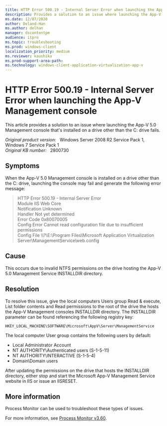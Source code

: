 ```yaml
---
title: HTTP Error 500.19 - Internal Server Error when launching the App-V Management Console
description: Provides a solution to an issue where launching the App-V 5.0 Management console that's installed on a drive other than the C drive fails.
ms.date: 12/07/2020
author: Deland-Han
ms.author: delhan
manager: dscontentpm
audience: itpro
ms.topic: troubleshooting
ms.prod: windows-client
localization_priority: medium
ms.reviewer: kaushika
ms.prod-support-area-path:
ms.technology: windows-client-application-virtualization-app-v
---
```

# HTTP Error 500.19 - Internal Server Error when launching the App-V Management console

This article provides a solution to an issue where launching the App-V 5.0 Management console that's installed on a drive other than the C: drive fails.

_Original product version:_ &nbsp; Windows Server 2008 R2 Service Pack 1, Windows 7 Service Pack 1  
_Original KB number:_ &nbsp; 2800730

## Symptoms

When the App-V 5.0 Management console is installed on a drive other than the C: drive, launching the console may fail and generate the following error message:

> HTTP Error 500.19 - Internal Server Error  
Module IIS Web Core  
Notification Unknown  
Handler Not yet determined  
Error Code 0x80070005  
Config Error Cannot read configuration file due to insufficient permissions  
Config File \\\\?\\E:\\Program Files\\Microsoft Application Virtualization Server\\ManagementService\\web.config

## Cause

This occurs due to invalid NTFS permissions on the drive hosting the App-V 5.0 Management Service INSTALLDIR directory.

## Resolution

To resolve this issue, give the local computers Users group Read & execute, List folder contents and Read permissions to the root of the drive the hosts the App-V Management consoles INSTALLDIR directory. The INSTALLDIR parameter can be found referencing the following registry key:

`HKEY_LOCAL_MACHINE\SOFTWARE\Microsoft\AppV\Server\ManagementService`

The local computer User group contains the following users by default:

- Local Administrator Account
- NT AUTHORITY\\Authenticated users (S-1-5-11)
- NT AUTHORITY\\INTERACTIVE (S-1-5-4)
- Domain\\Domain users

After updating the permissions on the drive that hosts the INSTALLDIR directory, either stop and start the Microsoft App-V Management Service website in IIS or issue an IISRESET.

## More information

Process Monitor can be used to troubleshoot these types of issues.

For more information, see [Process Monitor v3.60](/sysinternals/downloads/procmon).
